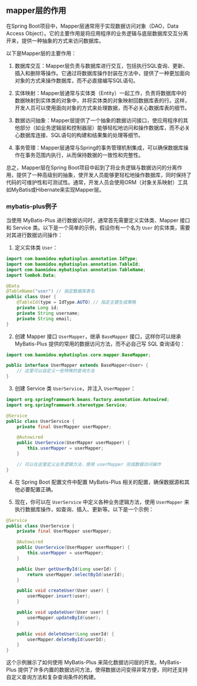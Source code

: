 ## mapper层的作用

在Spring Boot项目中，Mapper层通常用于实现数据访问对象（DAO，Data Access Object）。它的主要作用是将应用程序的业务逻辑与底层数据库交互分离开来，提供一种抽象的方式来访问数据库。

以下是Mapper层的主要作用：

1. 数据库交互：Mapper层负责与数据库进行交互，包括执行SQL查询、更新、插入和删除等操作。它通过将数据库操作封装在方法中，提供了一种更加面向对象的方式来操作数据库，而不必直接编写SQL语句。

2. 实体映射：Mapper层通常与实体类（Entity）一起工作，负责将数据库中的数据映射到实体类的对象中，并将实体类的对象映射回数据库表的行。这样，开发人员可以使用面向对象的方式来处理数据，而不必关心数据库表的细节。

3. 数据访问抽象：Mapper层提供了一个抽象的数据访问接口，使应用程序的其他部分（如业务逻辑层和控制器层）能够轻松地访问和操作数据库，而不必关心数据库连接、SQL语句的构建和结果集的处理等细节。

4. 事务管理：Mapper层通常与Spring的事务管理机制集成，可以确保数据库操作在事务范围内执行，从而保持数据的一致性和完整性。

总之，Mapper层在Spring Boot项目中起到了将业务逻辑与数据访问的分离作用，提供了一种高级别的抽象，使开发人员能够更轻松地操作数据库，同时保持了代码的可维护性和可测试性。通常，开发人员会使用ORM（对象关系映射）工具如MyBatis或Hibernate来实现Mapper层。

### mybatis-plus例子

当使用 MyBatis-Plus 进行数据访问时，通常首先需要定义实体类、Mapper 接口和 Service 类。以下是一个简单的示例，假设你有一个名为 `User` 的实体类，需要对其进行数据访问操作：

1. 定义实体类 `User`：

```java
import com.baomidou.mybatisplus.annotation.IdType;
import com.baomidou.mybatisplus.annotation.TableId;
import com.baomidou.mybatisplus.annotation.TableName;
import lombok.Data;

@Data
@TableName("user") // 指定数据库表名
public class User {
    @TableId(type = IdType.AUTO) // 指定主键生成策略
    private Long id;
    private String username;
    private String email;
}
```

2. 创建 Mapper 接口 `UserMapper`，继承 `BaseMapper` 接口，这样你可以继承 MyBatis-Plus 提供的常用的数据访问方法，而不必自己写 SQL 查询语句：

```java
import com.baomidou.mybatisplus.core.mapper.BaseMapper;

public interface UserMapper extends BaseMapper<User> {
    // 这里可以自定义一些特殊的查询方法
}
```

3. 创建 Service 类 `UserService`，并注入 `UserMapper`：

```java
import org.springframework.beans.factory.annotation.Autowired;
import org.springframework.stereotype.Service;

@Service
public class UserService {
    private final UserMapper userMapper;

    @Autowired
    public UserService(UserMapper userMapper) {
        this.userMapper = userMapper;
    }

    // 可以在这里定义业务逻辑方法，使用 userMapper 完成数据访问操作
}
```

4. 在 Spring Boot 配置文件中配置 MyBatis-Plus 相关的配置，确保数据源和其他必要配置正确。

5. 现在，你可以在 `UserService` 中定义各种业务逻辑方法，使用 `UserMapper` 来执行数据库操作，如查询、插入、更新等。以下是一个示例：

```java
@Service
public class UserService {
    private final UserMapper userMapper;

    @Autowired
    public UserService(UserMapper userMapper) {
        this.userMapper = userMapper;
    }

    public User getUserById(Long userId) {
        return userMapper.selectById(userId);
    }

    public void createUser(User user) {
        userMapper.insert(user);
    }

    public void updateUser(User user) {
        userMapper.updateById(user);
    }

    public void deleteUser(Long userId) {
        userMapper.deleteById(userId);
    }
}
```

这个示例展示了如何使用 MyBatis-Plus 来简化数据访问层的开发。MyBatis-Plus 提供了许多内置的数据访问方法，使得数据访问变得非常方便，同时还支持自定义查询方法和复杂查询条件的构建。

